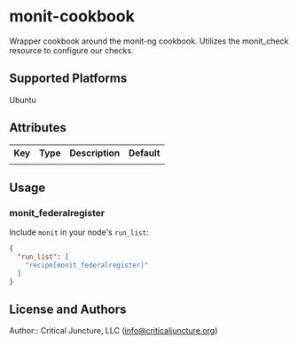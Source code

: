# monit-cookbook

Wrapper cookbook around the monit-ng cookbook. Utilizes the monit_check resource to configure our checks.

## Supported Platforms

Ubuntu

## Attributes

<table>
  <tr>
    <th>Key</th>
    <th>Type</th>
    <th>Description</th>
    <th>Default</th>
  </tr>
  <tr>
    <td><tt></tt></td>
    <td></td>
    <td></td>
    <td><tt></tt></td>
  </tr>
</table>

## Usage

### monit_federalregister

Include `monit` in your node's `run_list`:

```json
{
  "run_list": [
    "recipe[monit_federalregister]"
  ]
}
```

## License and Authors

Author:: Critical Juncture, LLC (<info@criticaljuncture.org>)
